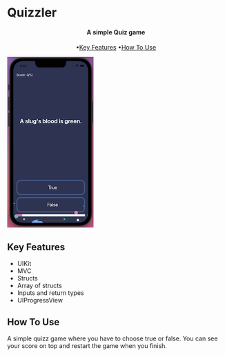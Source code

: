 
#  Quizzler

<h4 align="center">A simple Quiz game</h4>

<p align="center">
  •<a href="#key-features">Key Features</a>
  •<a href="#how-to-use">How To Use</a> 
</p>

![screenshot](Quizzler/Assets.xcassets/Screenshot.png)
 

## Key Features

* UIKit
* MVC
* Structs
* Array of structs
* Inputs and return types
* UIProgressView


## How To Use

A simple quizz game where you have to choose true or false. You can see your score on top and restart the game when you finish.
